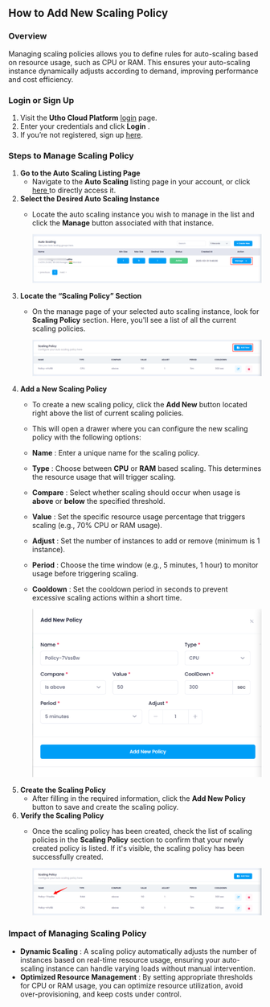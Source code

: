 ## **How to Add New Scaling Policy**

### **Overview**

Managing scaling policies allows you to define rules for auto-scaling based on resource usage, such as CPU or RAM. This ensures your auto-scaling instance dynamically adjusts according to demand, improving performance and cost efficiency.

### **Login or Sign Up**

1. Visit the **Utho Cloud Platform** [login](https://console.utho.com/login) page.
2. Enter your credentials and click  **Login** .
3. If you’re not registered, sign up [here](https://console.utho.com/signup).

### **Steps to Manage Scaling Policy**

1. **Go to the Auto Scaling Listing Page**
   * Navigate to the **Auto Scaling** listing page in your account, or click [here ](https://console.utho.com/auto-scaling "Auto Scaling Listing Page")to directly access it.
2. **Select the Desired Auto Scaling Instance**
   * Locate the auto scaling instance you wish to manage in the list and click the **Manage** button associated with that instance.

     ![1743751763050](image/index/1743751763050.png)
3. **Locate the “Scaling Policy” Section**
   * On the manage page of your selected auto scaling instance, look for **Scaling Policy** section. Here, you'll see a list of all the current scaling policies.

     ![1743751824045](image/index/1743751824045.png)
4. **Add a New Scaling Policy**
   * To create a new scaling policy, click the **Add New** button located right above the list of current scaling policies.
   * This will open a drawer where you can configure the new scaling policy with the following options:
   * **Name** : Enter a unique name for the scaling policy.
   * **Type** : Choose between **CPU** or **RAM** based scaling. This determines the resource usage that will trigger scaling.
   * **Compare** : Select whether scaling should occur when usage is **above** or **below** the specified threshold.
   * **Value** : Set the specific resource usage percentage that triggers scaling (e.g., 70% CPU or RAM usage).
   * **Adjust** : Set the number of instances to add or remove (minimum is 1 instance).
   * **Period** : Choose the time window (e.g., 5 minutes, 1 hour) to monitor usage before triggering scaling.
   * **Cooldown** : Set the cooldown period in seconds to prevent excessive scaling actions within a short time.

     ![1743751840424](image/index/1743751840424.png)
5. **Create the Scaling Policy**
   * After filling in the required information, click the **Add New Policy** button to save and create the scaling policy.
6. **Verify the Scaling Policy**
   * Once the scaling policy has been created, check the list of scaling policies in the **Scaling Policy** section to confirm that your newly created policy is listed. If it's visible, the scaling policy has been successfully created.

     ![1743751878303](image/index/1743751878303.png)

### **Impact of Managing Scaling Policy**

* **Dynamic Scaling** : A scaling policy automatically adjusts the number of instances based on real-time resource usage, ensuring your auto-scaling instance can handle varying loads without manual intervention.
* **Optimized Resource Management** : By setting appropriate thresholds for CPU or RAM usage, you can optimize resource utilization, avoid over-provisioning, and keep costs under control.
